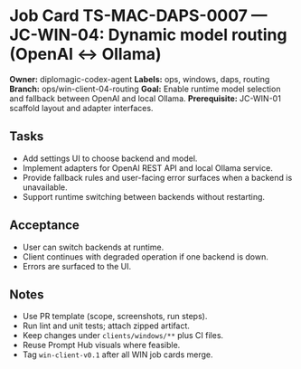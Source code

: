 # Job Card TS-MAC-DAPS-0007 — JC-WIN-04: Dynamic model routing (OpenAI ↔ Ollama)

**Owner:** diplomagic-codex-agent
**Labels:** ops, windows, daps, routing
**Branch:** ops/win-client-04-routing
**Goal:** Enable runtime model selection and fallback between OpenAI and local Ollama.
**Prerequisite:** JC-WIN-01 scaffold layout and adapter interfaces.

## Tasks
- Add settings UI to choose backend and model.
- Implement adapters for OpenAI REST API and local Ollama service.
- Provide fallback rules and user-facing error surfaces when a backend is unavailable.
- Support runtime switching between backends without restarting.

## Acceptance
- User can switch backends at runtime.
- Client continues with degraded operation if one backend is down.
- Errors are surfaced to the UI.

## Notes
- Use PR template (scope, screenshots, run steps).
- Run lint and unit tests; attach zipped artifact.
- Keep changes under `clients/windows/**` plus CI files.
- Reuse Prompt Hub visuals where feasible.
- Tag `win-client-v0.1` after all WIN job cards merge.
